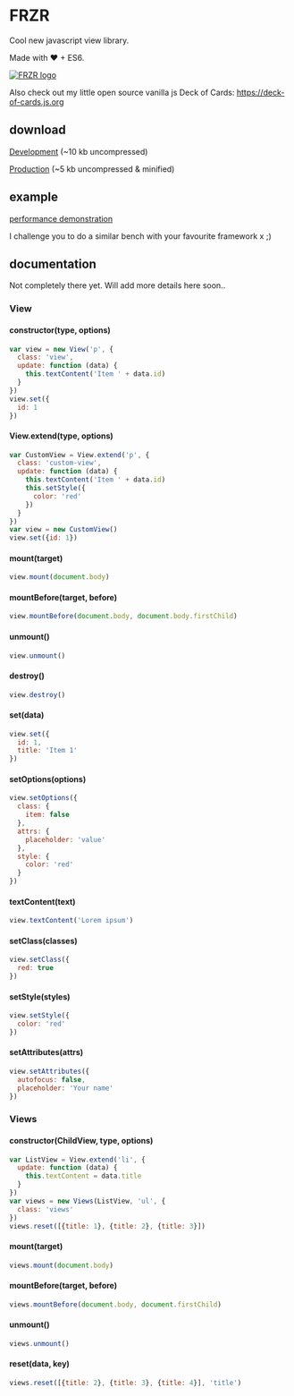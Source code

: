 # FRZR
Cool new javascript view library.

Made with ♥ + ES6.

[![FRZR logo](https://frzr.js.org/img/logo.svg)](https://frzr.js.org)

Also check out my little open source vanilla js Deck of Cards: https://deck-of-cards.js.org

## download

[Development](http://frzrjs.github.io/frzr/dist/frzr.js) (~10 kb uncompressed)

[Production](http://frzrjs.github.io/frzr/dist/frzr.min.js) (~5 kb uncompressed & minified)

## example
[performance demonstration](http://frzr.js.org/example/index.html)

I challenge you to do a similar bench with your favourite framework x ;)

## documentation
Not completely there yet. Will add more details here soon..

### View

#### constructor(type, options)
```js
var view = new View('p', {
  class: 'view',
  update: function (data) {
    this.textContent('Item ' + data.id)
  }
})
view.set({
  id: 1
})
```

#### View.extend(type, options)
```js
var CustomView = View.extend('p', {
  class: 'custom-view',
  update: function (data) {
    this.textContent('Item ' + data.id)
    this.setStyle({
      color: 'red'
    })
  }
})
var view = new CustomView()
view.set({id: 1})
```

#### mount(target)
```js
view.mount(document.body)
```

#### mountBefore(target, before)
```js
view.mountBefore(document.body, document.body.firstChild)
```

#### unmount()
```js
view.unmount()
```

#### destroy()
```js
view.destroy()
```

#### set(data)
```js
view.set({
  id: 1,
  title: 'Item 1'
})
```

#### setOptions(options)
```js
view.setOptions({
  class: {
    item: false
  },
  attrs: {
    placeholder: 'value'
  },
  style: {
    color: 'red'
  }
})
```

#### textContent(text)
```js
view.textContent('Lorem ipsum')
```

#### setClass(classes)
```js
view.setClass({
  red: true
})
```

#### setStyle(styles)
```js
view.setStyle({
  color: 'red'
})
```

#### setAttributes(attrs)
```js
view.setAttributes({
  autofocus: false,
  placeholder: 'Your name'
})
```

### Views

#### constructor(ChildView, type, options)
```js
var ListView = View.extend('li', {
  update: function (data) {
    this.textContent = data.title
  }
})
var views = new Views(ListView, 'ul', {
  class: 'views'
})
views.reset([{title: 1}, {title: 2}, {title: 3}])
```

#### mount(target)
```js
views.mount(document.body)
```

#### mountBefore(target, before)
```js
views.mountBefore(document.body, document.firstChild)
```

#### unmount()
```js
views.unmount()
```

#### reset(data, key)
```js
views.reset([{title: 2}, {title: 3}, {title: 4}], 'title')
```
